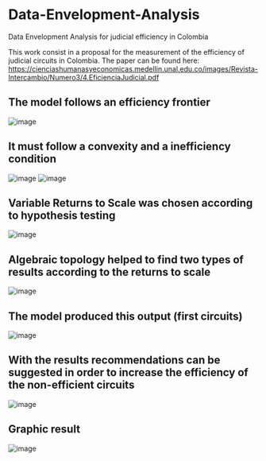 # Data-Envelopment-Analysis
Data Envelopment Analysis for judicial efficiency in Colombia

This work consist in a proposal for the measurement of the efficiency of judicial circuits in Colombia. The paper can be found here: https://cienciashumanasyeconomicas.medellin.unal.edu.co/images/Revista-Intercambio/Numero3/4.EficienciaJudicial.pdf

## The model follows an efficiency frontier

![image](https://github.com/FoxHound112263/Data-Envelopment-Analysis/blob/master/output/frontier.PNG)

## It must follow a convexity and a inefficiency condition

![image](https://github.com/FoxHound112263/Data-Envelopment-Analysis/blob/master/output/convexity.PNG)
![image](https://github.com/FoxHound112263/Data-Envelopment-Analysis/blob/master/output/inneficiency.PNG)

## Variable Returns to Scale was chosen according to hypothesis testing

![image](https://github.com/FoxHound112263/Data-Envelopment-Analysis/blob/master/output/model.PNG)

## Algebraic topology helped to find two types of results according to the returns to scale

![image](https://github.com/FoxHound112263/Data-Envelopment-Analysis/blob/master/output/returns.PNG)

## The model produced this output (first circuits)

![image](https://github.com/FoxHound112263/Data-Envelopment-Analysis/blob/master/output/ranking.PNG)

## With the results recommendations can be suggested in order to increase the efficiency of the non-efficient circuits

![image](https://github.com/FoxHound112263/Data-Envelopment-Analysis/blob/master/output/recommendation.PNG)

## Graphic result

![image](https://github.com/FoxHound112263/Data-Envelopment-Analysis/blob/master/output/frontier2.PNG)
